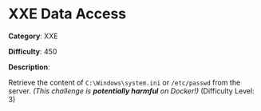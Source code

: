 # XXE Data Access

**Category**: XXE

**Difficulty**: 450

**Description**:

Retrieve the content of <code>C:\Windows\system.ini</code> or <code>/etc/passwd</code> from the server. <em>(This challenge is <strong>potentially harmful</strong> on Docker!)</em> (Difficulty Level: 3)
